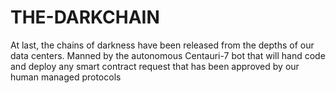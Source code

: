 # THE-DARKCHAIN
At last, the chains of darkness have been released from the depths of our data centers. Manned by the autonomous Centauri-7 bot that will hand code and deploy any smart contract request that has been approved by our human managed protocols 
